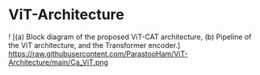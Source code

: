 # ViT-Architecture

! [(a) Block diagram of the proposed ViT-CAT architecture, (b) Pipeline of the ViT architecture, and the Transformer encoder.] https://raw.githubusercontent.com/ParastooHam/ViT-Architecture/main/Ca_ViT.png
